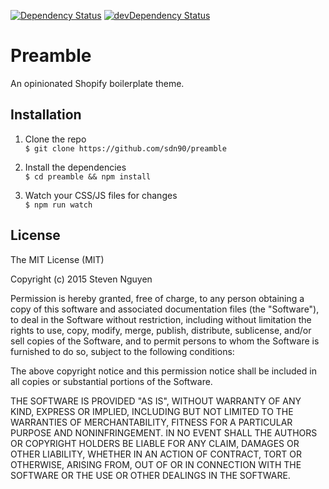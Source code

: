 [![Dependency Status](https://david-dm.org/sdn90/preamble.svg)](https://david-dm.org/sdn90/preamble)
[![devDependency Status](https://david-dm.org/sdn90/preamble/dev-status.svg)](https://david-dm.org/sdn90/preamble#info=devDependencies)

# Preamble
An opinionated Shopify boilerplate theme.
 
## Installation
1. Clone the repo  
`$ git clone https://github.com/sdn90/preamble`

2. Install the dependencies  
`$ cd preamble && npm install`

3. Watch your CSS/JS files for changes  
`$ npm run watch`

## License
The MIT License (MIT)

Copyright (c) 2015 Steven Nguyen

Permission is hereby granted, free of charge, to any person obtaining a copy
of this software and associated documentation files (the "Software"), to deal
in the Software without restriction, including without limitation the rights
to use, copy, modify, merge, publish, distribute, sublicense, and/or sell
copies of the Software, and to permit persons to whom the Software is
furnished to do so, subject to the following conditions:

The above copyright notice and this permission notice shall be included in
all copies or substantial portions of the Software.

THE SOFTWARE IS PROVIDED "AS IS", WITHOUT WARRANTY OF ANY KIND, EXPRESS OR
IMPLIED, INCLUDING BUT NOT LIMITED TO THE WARRANTIES OF MERCHANTABILITY,
FITNESS FOR A PARTICULAR PURPOSE AND NONINFRINGEMENT. IN NO EVENT SHALL THE
AUTHORS OR COPYRIGHT HOLDERS BE LIABLE FOR ANY CLAIM, DAMAGES OR OTHER
LIABILITY, WHETHER IN AN ACTION OF CONTRACT, TORT OR OTHERWISE, ARISING FROM,
OUT OF OR IN CONNECTION WITH THE SOFTWARE OR THE USE OR OTHER DEALINGS IN
THE SOFTWARE.